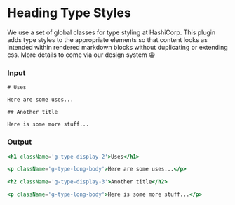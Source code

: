 # Heading Type Styles

We use a set of global classes for type styling at HashiCorp. This plugin adds type styles to the appropriate elements so that content looks as intended within rendered markdown blocks without duplicating or extending css.
More details to come via our design system 😀

### Input

```mdx
# Uses

Here are some uses...

## Another title

Here is some more stuff...
```

### Output

```jsx
<h1 className='g-type-display-2'>Uses</h1>

<p className='g-type-long-body'>Here are some uses...</p>

<h2 className='g-type-display-3'>Another title</h2>

<p className='g-type-long-body'>Here is some more stuff...</p>
```

